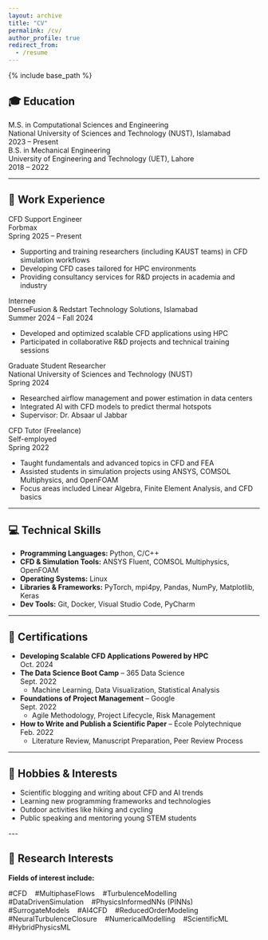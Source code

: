```yaml
---
layout: archive
title: "CV"
permalink: /cv/
author_profile: true
redirect_from:
  - /resume
---
```


{% include base_path %}

## <span class="cv-icon">🎓</span> Education

<div class="cv-section">
  <div class="cv-item">
    <div class="cv-item-title">M.S. in Computational Sciences and Engineering</div>
    <div class="cv-item-meta">
      National University of Sciences and Technology (NUST), Islamabad<br>
      <span class="cv-item-date">2023 – Present</span>
    </div>
  </div>

  <div class="cv-item">
    <div class="cv-item-title">B.S. in Mechanical Engineering</div>
    <div class="cv-item-meta">
      University of Engineering and Technology (UET), Lahore<br>
      <span class="cv-item-date">2018 – 2022</span>
    </div>
  </div>
</div>

---

## <span class="cv-icon">💼</span> Work Experience

<div class="cv-section">

  <div class="cv-item">
    <div class="cv-item-title">CFD Support Engineer</div>
    <div class="cv-item-meta">
      Forbmax<br>
      <span class="cv-item-date">Spring 2025 – Present</span>
    </div>
    <ul>
      <li>Supporting and training researchers (including KAUST teams) in CFD simulation workflows</li>
      <li>Developing CFD cases tailored for HPC environments</li>
      <li>Providing consultancy services for R&D projects in academia and industry</li>
    </ul>
  </div>

  <div class="cv-item">
    <div class="cv-item-title">Internee</div>
    <div class="cv-item-meta">
      DenseFusion & Redstart Technology Solutions, Islamabad<br>
      <span class="cv-item-date">Summer 2024 – Fall 2024</span>
    </div>
    <ul>
      <li>Developed and optimized scalable CFD applications using HPC</li>
      <li>Participated in collaborative R&D projects and technical training sessions</li>
    </ul>
  </div>

  <div class="cv-item">
    <div class="cv-item-title">Graduate Student Researcher</div>
    <div class="cv-item-meta">
      National University of Sciences and Technology (NUST)<br>
      <span class="cv-item-date">Spring 2024</span>
    </div>
    <ul>
      <li>Researched airflow management and power estimation in data centers</li>
      <li>Integrated AI with CFD models to predict thermal hotspots</li>
      <li>Supervisor: Dr. Absaar ul Jabbar</li>
    </ul>
  </div>

  <div class="cv-item">
    <div class="cv-item-title">CFD Tutor (Freelance)</div>
    <div class="cv-item-meta">
      Self-employed<br>
      <span class="cv-item-date">Spring 2022</span>
    </div>
    <ul>
      <li>Taught fundamentals and advanced topics in CFD and FEA</li>
      <li>Assisted students in simulation projects using ANSYS, COMSOL Multiphysics, and OpenFOAM</li>
      <li>Focus areas included Linear Algebra, Finite Element Analysis, and CFD basics</li>
    </ul>
  </div>

</div>

---

## <span class="cv-icon">💻</span> Technical Skills

<div class="cv-section">
  <div class="cv-item">
    <ul>
      <li><strong>Programming Languages:</strong> Python, C/C++</li>
      <li><strong>CFD & Simulation Tools:</strong> ANSYS Fluent, COMSOL Multiphysics, OpenFOAM</li>
      <li><strong>Operating Systems:</strong> Linux</li>
      <li><strong>Libraries & Frameworks:</strong> PyTorch, mpi4py, Pandas, NumPy, Matplotlib, Keras</li>
      <li><strong>Dev Tools:</strong> Git, Docker, Visual Studio Code, PyCharm</li>
    </ul>
  </div>
</div>

---

## <span class="cv-icon">📜</span> Certifications

<div class="cv-section">
  <div class="cv-item">
    <ul>
      <li><strong>Developing Scalable CFD Applications Powered by HPC</strong><br><span class="cv-item-date">Oct. 2024</span></li>
      <li><strong>The Data Science Boot Camp</strong> – 365 Data Science<br><span class="cv-item-date">Sept. 2022</span>
        <ul><li>Machine Learning, Data Visualization, Statistical Analysis</li></ul>
      </li>
      <li><strong>Foundations of Project Management</strong> – Google<br><span class="cv-item-date">Sept. 2022</span>
        <ul><li>Agile Methodology, Project Lifecycle, Risk Management</li></ul>
      </li>
      <li><strong>How to Write and Publish a Scientific Paper</strong> – École Polytechnique<br><span class="cv-item-date">Feb. 2022</span>
        <ul><li>Literature Review, Manuscript Preparation, Peer Review Process</li></ul>
      </li>
    </ul>
  </div>
</div>

---

## <span class="cv-icon">🎯</span> Hobbies & Interests

<div class="cv-section">
  <div class="cv-item">
    <ul>
      <li>Scientific blogging and writing about CFD and AI trends</li>
      <li>Learning new programming frameworks and technologies</li>
      <li>Outdoor activities like hiking and cycling</li>
      <li>Public speaking and mentoring young STEM students</li>
    </ul>
  </div>
</div>
---

## <span class="cv-icon">🔬</span> Research Interests

<div class="cv-section">
  <div class="cv-item">
    <p><strong>Fields of interest include:</strong></p>
    <p class="cv-hashtags">
      #CFD &nbsp;&nbsp;
      #MultiphaseFlows &nbsp;&nbsp;
      #TurbulenceModelling &nbsp;&nbsp;
      #DataDrivenSimulation &nbsp;&nbsp;
      #PhysicsInformedNNs (PINNs) &nbsp;&nbsp;
      #SurrogateModels &nbsp;&nbsp;
      #AI4CFD &nbsp;&nbsp;
      #ReducedOrderModeling &nbsp;&nbsp;
      #NeuralTurbulenceClosure &nbsp;&nbsp;
      #NumericalModelling &nbsp;&nbsp;
      #ScientificML &nbsp;&nbsp;
      #HybridPhysicsML
    </p>
  </div>
</div>
